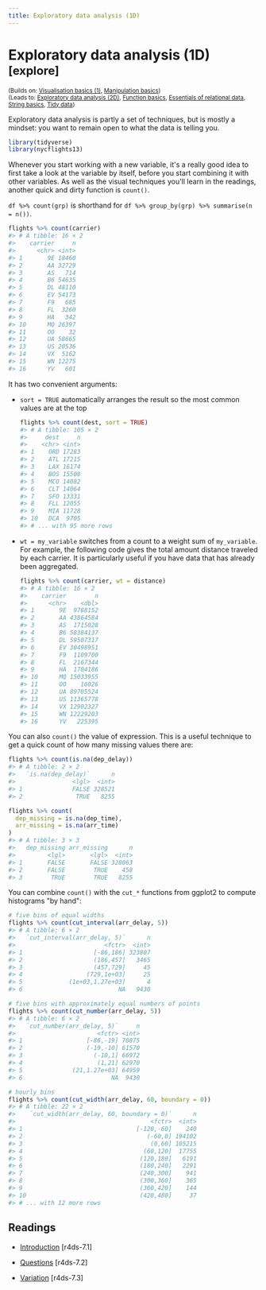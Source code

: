 ```yaml
---
title: Exploratory data analysis (1D)
---
```


<!-- Generated automatically from eda-1d.yml. Do not edit by hand -->

# Exploratory data analysis (1D) <small class='explore'>[explore]</small>
<small>(Builds on: [Visualisation basics (1)](vis-basics.md), [Manipulation basics](manip-basics.md))</small>  
<small>(Leads to: [Exploratory data analysis (2D)](eda-2d.md), [Function basics](function-basics.md), [Essentials of relational data](relational-basics.md), [String basics](string-basics.md), [Tidy data](tidy-data.md))</small>


Exploratory data analysis is partly a set of techniques, but is mostly a mindset: you want to remain open to what the data is telling you.

``` r
library(tidyverse)
library(nycflights13)
```

Whenever you start working with a new variable, it's a really good idea to first take a look at the variable by itself, before you start combining it with other variables. As well as the visual techniques you'll learn in the readings, another quick and dirty function is `count()`.

`df %>% count(grp)` is shorthand for `df %>% group_by(grp) %>% summarise(n = n())`.

``` r
flights %>% count(carrier)
#> # A tibble: 16 × 2
#>    carrier     n
#>      <chr> <int>
#> 1       9E 18460
#> 2       AA 32729
#> 3       AS   714
#> 4       B6 54635
#> 5       DL 48110
#> 6       EV 54173
#> 7       F9   685
#> 8       FL  3260
#> 9       HA   342
#> 10      MQ 26397
#> 11      OO    32
#> 12      UA 58665
#> 13      US 20536
#> 14      VX  5162
#> 15      WN 12275
#> 16      YV   601
```

It has two convenient arguments:

-   `sort = TRUE` automatically arranges the result so the most common values are at the top

    ``` r
    flights %>% count(dest, sort = TRUE)
    #> # A tibble: 105 × 2
    #>     dest     n
    #>    <chr> <int>
    #> 1    ORD 17283
    #> 2    ATL 17215
    #> 3    LAX 16174
    #> 4    BOS 15508
    #> 5    MCO 14082
    #> 6    CLT 14064
    #> 7    SFO 13331
    #> 8    FLL 12055
    #> 9    MIA 11728
    #> 10   DCA  9705
    #> # ... with 95 more rows
    ```

-   `wt = my_variable` switches from a count to a weight sum of `my_variable`. For example, the following code gives the total amount distance traveled by each carrier. It is particularly useful if you have data that has already been aggregated.

    ``` r
    flights %>% count(carrier, wt = distance)
    #> # A tibble: 16 × 2
    #>    carrier        n
    #>      <chr>    <dbl>
    #> 1       9E  9788152
    #> 2       AA 43864584
    #> 3       AS  1715028
    #> 4       B6 58384137
    #> 5       DL 59507317
    #> 6       EV 30498951
    #> 7       F9  1109700
    #> 8       FL  2167344
    #> 9       HA  1704186
    #> 10      MQ 15033955
    #> 11      OO    16026
    #> 12      UA 89705524
    #> 13      US 11365778
    #> 14      VX 12902327
    #> 15      WN 12229203
    #> 16      YV   225395
    ```

You can also `count()` the value of expression. This is a useful technique to get a quick count of how many missing values there are:

``` r
flights %>% count(is.na(dep_delay))
#> # A tibble: 2 × 2
#>   `is.na(dep_delay)`      n
#>                <lgl>  <int>
#> 1              FALSE 328521
#> 2               TRUE   8255

flights %>% count(
  dep_missing = is.na(dep_time), 
  arr_missing = is.na(arr_time)
)
#> # A tibble: 3 × 3
#>   dep_missing arr_missing      n
#>         <lgl>       <lgl>  <int>
#> 1       FALSE       FALSE 328063
#> 2       FALSE        TRUE    458
#> 3        TRUE        TRUE   8255
```

You can combine `count()` with the `cut_*` functions from ggplot2 to compute histograms "by hand":

``` r
# five bins of equal widths
flights %>% count(cut_interval(arr_delay, 5))
#> # A tibble: 6 × 2
#>   `cut_interval(arr_delay, 5)`      n
#>                         <fctr>  <int>
#> 1                    [-86,186] 323807
#> 2                    (186,457]   3465
#> 3                    (457,729]     45
#> 4                  (729,1e+03]     25
#> 5             (1e+03,1.27e+03]      4
#> 6                           NA   9430

# five bins with approximately equal numbers of points
flights %>% count(cut_number(arr_delay, 5))
#> # A tibble: 6 × 2
#>   `cut_number(arr_delay, 5)`     n
#>                       <fctr> <int>
#> 1                  [-86,-19] 70875
#> 2                  (-19,-10] 61570
#> 3                    (-10,1] 66972
#> 4                     (1,21] 62970
#> 5              (21,1.27e+03] 64959
#> 6                         NA  9430

# hourly bins
flights %>% count(cut_width(arr_delay, 60, boundary = 0))
#> # A tibble: 22 × 2
#>    `cut_width(arr_delay, 60, boundary = 0)`      n
#>                                      <fctr>  <int>
#> 1                                [-120,-60]    240
#> 2                                   (-60,0] 194102
#> 3                                    (0,60] 105215
#> 4                                  (60,120]  17755
#> 5                                 (120,180]   6191
#> 6                                 (180,240]   2291
#> 7                                 (240,300]    941
#> 8                                 (300,360]    365
#> 9                                 (360,420]    144
#> 10                                (420,480]     37
#> # ... with 12 more rows
```

## Readings

  * [Introduction](http://r4ds.had.co.nz/exploratory-data-analysis.html#introduction-3) [r4ds-7.1]

  * [Questions](http://r4ds.had.co.nz/exploratory-data-analysis.html#questions) [r4ds-7.2]

  * [Variation](http://r4ds.had.co.nz/exploratory-data-analysis.html#variation) [r4ds-7.3]


